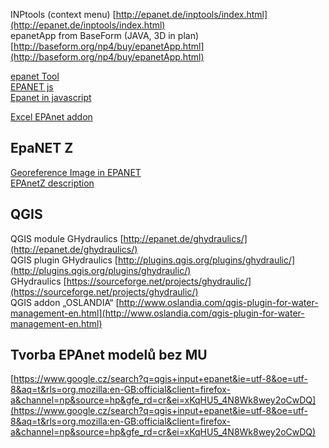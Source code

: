 
INPtools (context menu) [http://epanet.de/inptools/index.html](http://epanet.de/inptools/index.html)  
epanetApp from BaseForm (JAVA, 3D in plan) [http://baseform.org/np4/buy/epanetApp.html](http://baseform.org/np4/buy/epanetApp.html)  
  
[epanet Tool](https://baseform.com/np4/epanetTool.html)  
[EPANET js](http://epanet.de/developer/epanetjs.html)  
[Epanet in javascript](https://github.com/search?l=JavaScript&q=epanet&type=Repositories)

[Excel EPAnet addon](http://www.water-simulation.com/wsp/2014/04/11/epanet-excel-add-in/)

## EpaNET Z
[Georeference Image in EPANET](http://www.water-simulation.com/wsp/2008/12/25/epanet-z/)  
[EPAnetZ description](http://www.zonums.com/epanetz.html)  

## QGIS

QGIS module GHydraulics [http://epanet.de/ghydraulics/](http://epanet.de/ghydraulics/)  
QGIS plugin GHydraulics [http://plugins.qgis.org/plugins/ghydraulic/](http://plugins.qgis.org/plugins/ghydraulic/)  
GHydraulics [https://sourceforge.net/projects/ghydraulic/](https://sourceforge.net/projects/ghydraulic/)  
QGIS addon „OSLANDIA“ [http://www.oslandia.com/qgis-plugin-for-water-management-en.html](http://www.oslandia.com/qgis-plugin-for-water-management-en.html)  
  

## Tvorba EPAnet modelů bez MU

[https://www.google.cz/search?q=qgis+input+epanet&ie=utf-8&oe=utf-8&aq=t&rls=org.mozilla:en-GB:official&client=firefox-a&channel=np&source=hp&gfe_rd=cr&ei=xKqHU5_4N8Wk8wey2oCwDQ](https://www.google.cz/search?q=qgis+input+epanet&ie=utf-8&oe=utf-8&aq=t&rls=org.mozilla:en-GB:official&client=firefox-a&channel=np&source=hp&gfe_rd=cr&ei=xKqHU5_4N8Wk8wey2oCwDQ)